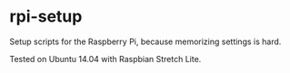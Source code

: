 # rpi-setup
Setup scripts for the Raspberry Pi, because memorizing settings is hard.

Tested on Ubuntu 14.04 with Raspbian Stretch Lite.
